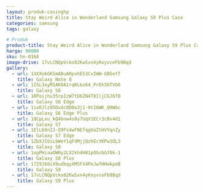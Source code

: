 ```yaml
---
layout: produk-casinghp
title: Stay Weird Alice in Wonderland Samsung Galaxy S9 Plus Case
categories: samsung
tags: galaxy

# Produk
product-title: Stay Weird Alice in Wonderland Samsung Galaxy S9 Plus Case
harga: 90000
sku: hn-0168
image-drive: 17vLCNQpVcko82KwSxn4yKoyvceFb9Bqd
gallery:
  - url: 1XXXo6GKSmABuARpvhE53CvIWW-GN5etT
    title: Galaxy Note 8
  - url: 1ISL3xyM1AKOA1rqKLbz64_PrEh5bTVb6
    title: Galaxy S6
  - url: 1RPoijhu35rpIzW7tD6ZN4T81ljCGJbT0
    title: Galaxy S6 Edge
  - url: 1ixRJlz95Dvdc0D0o3j1-9tI6WK_Q9W6c
    title: Galaxy S6 Edge Plus
  - url: 1QCpLxu_kQ4bnw4s8y7UqV1ECr3cBv4d1
    title: Galaxy S7
  - url: 1ElL69n2J-Q9Fs4wFNEfqgUaZtHVYqnZy
    title: Galaxy S7 Edge
  - url: 1ZbXJIQiLbWeY1qFdMjjQzhEcYKPw3OL3
    title: Galaxy S8
  - url: 1ogPHiaaOWHy2LX2kh4H81pOGcbGf0k-1
    title: Galaxy S8 Plus
  - url: 1729J60iX9udbqyXM5FX4PeJwfHHwkpeB
    title: Galaxy S9
  - url: 17vLCNQpVcko82KwSxn4yKoyvceFb9Bqd
    title: Galaxy S9 Plus
---
```

